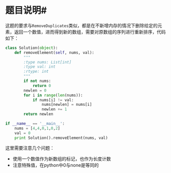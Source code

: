 # 题目说明#

这题的要求与`RemoveDuplicates`类似，都是在不新增内存的情况下删除给定的元素，返回一个数值，进而得到新的数组，需要对原数组的序列进行重新排序，代码如下：

```python
class Solution(object):
    def removeElement(self, nums, val):
        """
        :type nums: List[int]
        :type val: int
        :rtype: int
        """
        if not nums:
            return 0
        newlen = 0
        for i in range(len(nums)):
            if nums[i] != val:
                nums[newlen] = nums[i]
                newlen += 1
        return newlen
    
if __name__ == '__main__':
    nums = [4,4,0,1,0,2]
    val = 0
    print Solution().removeElement(nums, val)
```

这里需要注意几个问题：

- 使用一个数值作为新数组的标记，也作为长度计数
- 注意特殊值，在python中0与none是等同的